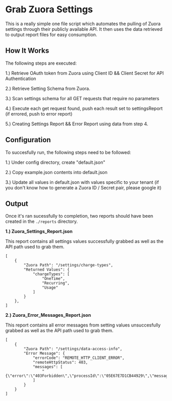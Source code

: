 # Grab Zuora Settings
This is a really simple one file script which automates the pulling of Zuora settings through their publicly available API. It then uses the data retrieved to output report files for easy consumption. 

## How It Works
The following steps are executed:

1.) Retrieve OAuth token from Zuora using Client ID && Client Secret for API Authentication

2.) Retrieve Setting Schema from Zuora.

3.) Scan settings schema for all GET requests that require no parameters

4.) Execute each get request found, push each result set to settingsReport (if errored, push to error report)

5.) Creating Settings Report && Error Report using data from step 4. 

## Configuration
To succesfully run, the following steps need to be followed:

1.) Under config directory, create "default.json"

2.) Copy example.json contents into default.json

3.) Update all values in default.json with values specific to your tenant (if you don't know how to generate a Zuora ID / Secret pair, please google it)

## Output
Once it's ran sucessfully to completion, two reports should have been created in the `./reports` directory.

**1.) Zuora_Settings_Report.json**

This report contains all settings values successfully grabbed as well as the API path used to grab them.

```
[
    {
        "Zuora Path": "/settings/charge-types",
        "Returned Values": {
            "chargeTypes": [
                "OneTime",
                "Recurring",
                "Usage"
            ]
        }
    },
]
```

**2.) Zuora_Error_Messages_Report.json**

This report contains all error messages from setting values unsuccesfully grabbed as well as the API path used to grab them. 

```
[
    {
        "Zuora Path": "/settings/data-access-info",
        "Error Message": {
            "errorCode": "REMOTE_HTTP_CLIENT_ERROR",
            "remoteHttpStatus": 403,
            "messages": [
                "   {\"error\":\"403Forbidden\",\"processId\":\"05E67E7D1CB44929\",\"message\":\"security.error.noPermission\"}"
            ]
        }
    }
]
```
